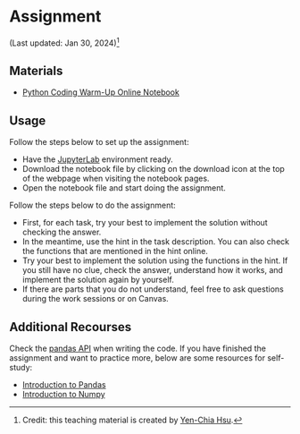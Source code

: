 # Assignment

(Last updated: Jan 30, 2024)[^credit]

[^credit]: Credit: this teaching material is created by [Yen-Chia Hsu](https://github.com/yenchiah).

## Materials

- [Python Coding Warm-Up Online Notebook](assignment-python-warm-up-notebook)

## Usage

Follow the steps below to set up the assignment:
- Have the [JupyterLab](https://jupyter.org/install) environment ready.
- Download the notebook file by clicking on the download icon at the top of the webpage when visiting the notebook pages.
- Open the notebook file and start doing the assignment.

Follow the steps below to do the assignment:
- First, for each task, try your best to implement the solution without checking the answer.
- In the meantime, use the hint in the task description. You can also check the functions that are mentioned in the hint online.
- Try your best to implement the solution using the functions in the hint. If you still have no clue, check the answer, understand how it works, and implement the solution again by yourself.
- If there are parts that you do not understand, feel free to ask questions during the work sessions or on Canvas.

## Additional Recourses

Check the [pandas API](https://pandas.pydata.org/docs/reference/index.html) when writing the code.
If you have finished the assignment and want to practice more, below are some resources for self-study:
- [Introduction to Pandas](https://pandas.pydata.org/docs/user_guide/10min.html)
- [Introduction to Numpy](https://sebastianraschka.com/blog/2020/numpy-intro.html)
